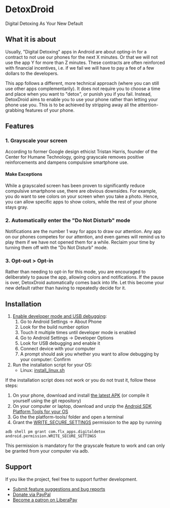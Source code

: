 # DetoxDroid
Digital Detoxing As Your New Default

## What it is about

Usually, "Digital Detoxing" apps in Android are about opting-in for a contract to not use our phones for the next X minutes. Or that we will not use the app Y for more than Z minutes. These contracts are often reinforced with financial incentives, i.e. if we fail we will have to pay a fee of a few dollars to the developers.

This app follows a different, more technical approach (where you can still use other apps complementarily). It does not require you to choose a time and place when you want to "detox", or punish you if you fail. Instead, DetoxDroid aims to enable you to use your phone rather than letting your phone use you. This is to be achieved by stripping away all the attention-grabbing features of your phone.

## Features

### 1. Grayscale your screen
According to former Google design ethicist Tristan Harris, founder of the Center for Humane Technology, going grayscale removes positive reinforcements and dampens compulsive smartphone use.

#### Make Exceptions
While a grayscaled screen has been proven to significantly reduce compulsive smartphone use, there are obvious downsides. For example, you do want to see colors on your screen when you take a photo. Hence, you can allow specific apps to show colors, while the rest of your phone stays gray.

### 2. Automatically enter the "Do Not Disturb" mode
Notifications are the number 1 way for apps to draw our attention. Any app on our phones competes for our attention, and even games will remind us to play them if we have not opened them for a while. Reclaim your time by turning them off with the "Do Not Disturb" mode.

### 3. Opt-out > Opt-in
Rather than needing to opt-in for this mode, you are encouraged to deliberately to pause the app, allowing colors and notifications. If the pause is over, DetoxDroid automatically comes back into life. Let this become your new default rather than having to repeatedly decide for it.

## Installation
1. [Enable developer mode and USB debugging](https://www.youtube.com/watch?v=0usgePpr8_Y):
    1. Go to Android Settings → About Phone
    2. Look for the build number option
    3. Touch it multiple times until developer mode is enabled
    4. Go to Android Settings → Developer Options
    5. Look for USB debugging and enable it
    6. Connect device with your computer
    7. A prompt should ask you whether you want to allow debugging by your computer: Confirm
2. Run the installation script for your OS:
    - Linux: [install_linux.sh](https://raw.githubusercontent.com/flxapps/DetoxDroid/master/install/install_linux.sh)

If the installation script does not work or you do not trust it, follow these steps:
1. On your phone, download and install [the latest APK](https://raw.githubusercontent.com/flxapps/DetoxDroid/master/install/release/app-release.apk) (or compile it yourself using the git repository)
2. On your computer or laptop, download and unzip the [Android SDK Platform Tools for your OS](https://developer.android.com/studio/releases/platform-tools)
3. Go the the platform-tools/ folder and open a terminal
4. Grant the [WRITE_SECURE_SETTINGS](https://developer.android.com/reference/android/Manifest.permission#WRITE_SECURE_SETTINGS) permission to the app by running
```
adb shell pm grant com.flx_apps.digitaldetox android.permission.WRITE_SECURE_SETTINGS
```
This permission is mandatory for the grayscale feature to work and can only be granted from your computer via adb.

## Support
If you like the project, feel free to support further development.
- [Submit feature suggestions and bug reports](https://github.com/flxapps/DetoxDroid/issues/new)
- [Donate via PayPal](https://www.paypal.com/donate/?cmd=_s-xclick&hosted_button_id=K6T2HPXE7HQBG)
- [Become a patron on LiberaPay](https://liberapay.com/DetoxDroid/donate)
